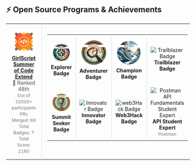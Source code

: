 ## :zap: Open Source Programs & Achievements

<div align="center">
  <table>
    <tr align="center">
      <td style="border-right: 1px solid #dddddd; padding: 15px;" valign="top" width="50%">
        <a href="https://gssoc.girlscript.tech/leaderboard">
          <img src="gssoc.png" alt="GirlScript Summer of Code" width="120" />
          <br>
          <strong>GirlScript Summer of Code Extend</strong>
        </a>
        <br>
        <span style="font-size: 14px; color: #555555;">🏅 Ranked 48th</span>
        <br>
        <span style="font-size: 12px; color: #777777;">
	  Out of 32000+ participants<br>
          PRs Merged: 69 <br>
          Total Badges: 7<br>
          Total Score: 2160<br>
        </span>
      </td>
      <td style="padding: 15px;" valign="top" width="50%">
        <table>
          <tr align="center">
            <td style="border-right: 1px solid #dddddd; padding: 10px;" width="100">
              <img src="Explorer Badge.png" alt="Explorer Badge" width="80" />
              <br>
              <strong>Explorer Badge</strong>
            </td>
            <td style="border-right: 1px solid #dddddd; padding: 10px;" width="100">
              <img src="Adventurer Badge.png" alt="Adventurer Badge" width="80" />
              <br>
              <strong>Adventurer Badge</strong>
            </td>
            <td style="border-right: 1px solid #dddddd; padding: 10px;" width="100">
              <img src="Champion Badge.png" alt="" width="80" />
              <br>
              <strong>Champion Badge</strong>
            </td>
            <td style="padding: 10px;" width="100">
              <img src="Trailblazer Badge.png" alt="Trailblazer Badge" width="80" />
              <br>
              <strong>Trailblazer Badge</strong>
            </td>
          </tr>
          <tr align="center">
            <td style="border-right: 1px solid #dddddd; padding: 10px;" width="100">
              <img src="Summit Seeker Badge.png" alt="Summit Seeker Badge" width="80" />
              <br>
              <strong>Summit Seeker Badge</strong>
            </td>
            <td style="border-right: 1px solid #dddddd; padding: 10px;" width="100">
              <img src="Innovator Bage.png" alt="Innovator Badge" width="80" />
              <br>
              <strong>Innovator Badge</strong>
            </td>
            <td style="border-right: 1px solid #dddddd; padding: 10px;" width="100">
              <img src="Hack-Web3Conf 2024 Badge (2).png" alt="web3Hack Badge" width="80" />
              <br>
              <strong>Web3Hack Badge</strong>
            </td>
            <td style="padding: 10px;" width="100">
              <img src="Postman%20-%20Postman%20API%20Fundamentals%20Student%20Expert%20-%202024-07-29%20(1).png" alt="Postman API Fundamentals Student Expert" width="80" />
              <br>
              <strong>API Student Expert</strong>
              <br>
              <span style="font-size: 12px; color: #777777;">Postman</span>
            </td>
          </tr>
        </table>
      </td>
    </tr>
  </table>
</div>
